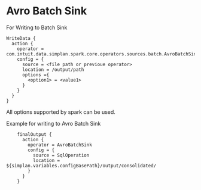 # Avro Batch Sink

For Writing to Batch Sink

```hocon
WriteData {
  action {
    operator = com.intuit.data.simplan.spark.core.operators.sources.batch.AvroBatchSink
    config = {
      source = <file path or previoue operator>
      location = /output/path
      options ={
        <option1> = <value1>
      }
    }
  }
}
```

All options supported by spark can be used.  

Example for writing to Avro Batch Sink

```hocon
    finalOutput {
      action {
        operator = AvroBatchSink
        config = {
          source = SqlOperation
          location = ${simplan.variables.configBasePath}/output/consolidated/
        }
      }
    }
```